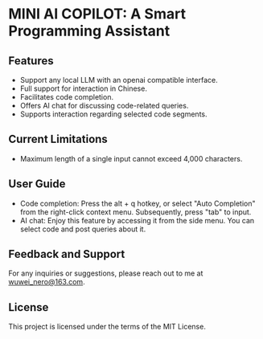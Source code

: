 # MINI AI COPILOT: A Smart Programming Assistant

## Features

- Support any local LLM with an openai compatible interface.
- Full support for interaction in Chinese.
- Facilitates code completion.
- Offers AI chat for discussing code-related queries.
- Supports interaction regarding selected code segments.

## Current Limitations

- Maximum length of a single input cannot exceed 4,000 characters.

## User Guide

- Code completion: Press the alt + q hotkey, or select "Auto Completion" from the right-click context menu. Subsequently, press "tab" to input.
- AI chat: Enjoy this feature by accessing it from the side menu. You can select code and post queries about it.

## Feedback and Support

For any inquiries or suggestions, please reach out to me at wuwei_nero@163.com.

## License

This project is licensed under the terms of the MIT License.